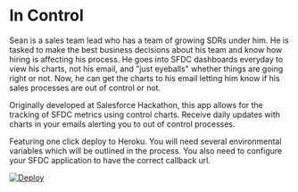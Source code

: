 # In Control

Sean is a sales team lead who has a team of growing SDRs under him. He is tasked to make the best business decisions about his team and know how hiring is affecting his process. He goes into SFDC dashboards everyday to view his charts, not his email, and "just eyeballs" whether things are going right or not. Now, he can get the charts to his email letting him know if his sales processes are out of control or not.

Originally developed at Salesforce Hackathon, this app allows for the tracking of SFDC metrics using control charts. Receive daily updates with charts in your emails alerting you to out of control processes.

Featuring one click deploy to Heroku. You will need several environmental variables which will be outlined in the process. You also need to configure your SFDC application to have the correct callback url.

[![Deploy](https://www.herokucdn.com/deploy/button.png)](https://heroku.com/deploy?template=https://github.com/DreamforceHackathon/repository-181)
